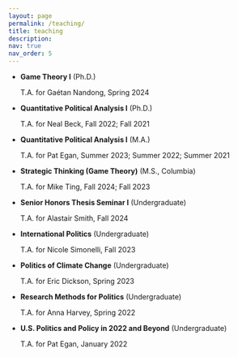 ```yaml
---
layout: page
permalink: /teaching/
title: teaching
description:
nav: true
nav_order: 5
---
```


- **Game Theory I** (Ph.D.)
  
  T.A. for Gaétan Nandong, Spring 2024
- **Quantitative Political Analysis I** (Ph.D.)
  
  T.A. for Neal Beck, Fall 2022; Fall 2021
- **Quantitative Political Analysis I** (M.A.)
  
  T.A. for Pat Egan, Summer 2023; Summer 2022; Summer 2021
- **Strategic Thinking (Game Theory)** (M.S., Columbia)

  T.A. for Mike Ting, Fall 2024; Fall 2023
- **Senior Honors Thesis Seminar I** (Undergraduate)

    T.A. for Alastair Smith, Fall 2024
- **International Politics** (Undergraduate)

    T.A. for Nicole Simonelli, Fall 2023
- **Politics of Climate Change** (Undergraduate)
  
  T.A. for Eric Dickson, Spring 2023
- **Research Methods for Politics** (Undergraduate)
  
  T.A. for Anna Harvey, Spring 2022
- **U.S. Politics and Policy in 2022 and Beyond** (Undergraduate)
  
  T.A. for Pat Egan, January 2022
